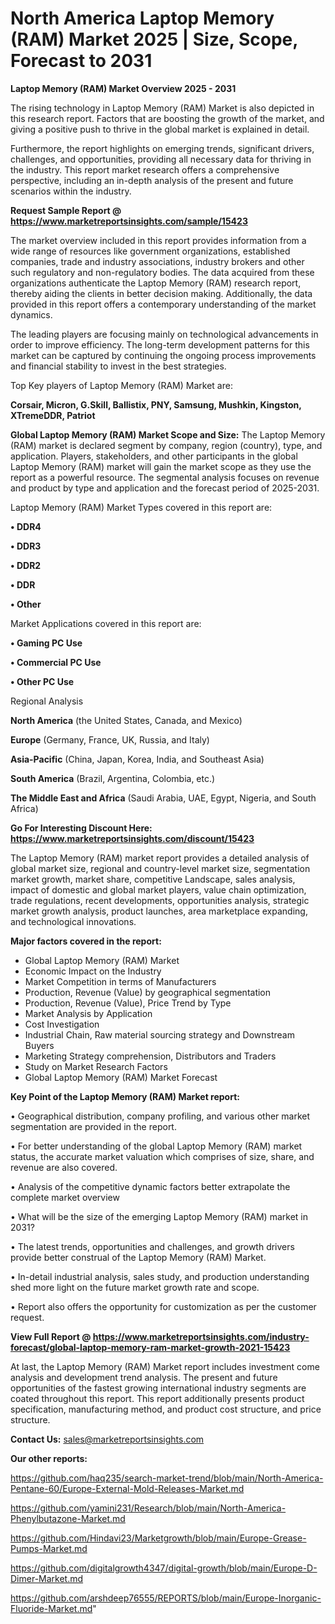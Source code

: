 # North America Laptop Memory (RAM) Market 2025 | Size, Scope, Forecast to 2031

<Strong> Laptop Memory (RAM) Market Overview 2025 - 2031</strong>

The rising technology in Laptop Memory (RAM) Market is also depicted in this research report. Factors that are boosting the growth of the market, and giving a positive push to thrive in the global market is explained in detail.

Furthermore, the report highlights on emerging trends, significant drivers, challenges, and opportunities, providing all necessary data for thriving in the industry. This report market research offers a comprehensive perspective, including an in-depth analysis of the present and future scenarios within the industry.

<strong>Request Sample Report @ <a href=https://www.marketreportsinsights.com/sample/15423>https://www.marketreportsinsights.com/sample/15423</a></strong>

The market overview included in this report provides information from a wide range of resources like government organizations, established companies, trade and industry associations, industry brokers and other such regulatory and non-regulatory bodies. The data acquired from these organizations authenticate the Laptop Memory (RAM) research report, thereby aiding the clients in better decision making. Additionally, the data provided in this report offers a contemporary understanding of the market dynamics.

The leading players are focusing mainly on technological advancements in order to improve efficiency. The long-term development patterns for this market can be captured by continuing the ongoing process improvements and financial stability to invest in the best strategies.

Top Key players of Laptop Memory (RAM) Market are:

<strong>Corsair, Micron, G.Skill, Ballistix, PNY, Samsung, Mushkin, Kingston, XTremeDDR, Patriot</strong>

<strong><b>Global Laptop Memory (RAM) Market Scope and Size:</b></strong>
The Laptop Memory (RAM) market is declared segment by company, region (country), type, and application. Players, stakeholders, and other participants in the global Laptop Memory (RAM) market will gain the market scope as they use the report as a powerful resource. The segmental analysis focuses on revenue and product by type and application and the forecast period of 2025-2031.

Laptop Memory (RAM) Market Types covered in this report are:

<strong>• DDR4

• DDR3

• DDR2

• DDR

• Other</strong>

Market Applications covered in this report are:

<strong>• Gaming PC Use

• Commercial PC Use

• Other PC Use</strong> 

Regional Analysis

<strong>North America</strong> (the United States, Canada, and Mexico)

<strong>Europe</strong> (Germany, France, UK, Russia, and Italy)

<strong>Asia-Pacific</strong> (China, Japan, Korea, India, and Southeast Asia)

<strong>South America</strong> (Brazil, Argentina, Colombia, etc.)

<strong>The Middle East and Africa</strong> (Saudi Arabia, UAE, Egypt, Nigeria, and South Africa)

<strong>Go For Interesting Discount Here: <a href=https://www.marketreportsinsights.com/discount/15423>https://www.marketreportsinsights.com/discount/15423</a></strong>

The Laptop Memory (RAM) market report provides a detailed analysis of global market size, regional and country-level market size, segmentation market growth, market share, competitive Landscape, sales analysis, impact of domestic and global market players, value chain optimization, trade regulations, recent developments, opportunities analysis, strategic market growth analysis, product launches, area marketplace expanding, and technological innovations.

<strong><b>Major factors covered in the report:</b></strong>
<ul>
  <li>Global Laptop Memory (RAM) Market </li>
  <li>Economic Impact on the Industry</li>
  <li>Market Competition in terms of Manufacturers</li>
  <li>Production, Revenue (Value) by geographical segmentation</li>
  <li>Production, Revenue (Value), Price Trend by Type</li>
  <li>Market Analysis by Application</li>
  <li>Cost Investigation</li>
  <li>Industrial Chain, Raw material sourcing strategy and Downstream Buyers</li>
  <li>Marketing Strategy comprehension, Distributors and Traders</li>
  <li>Study on Market Research Factors</li>
  <li>Global Laptop Memory (RAM) Market Forecast</li>
</ul>

<strong><b>Key Point of the Laptop Memory (RAM) Market report:</b></strong>

• Geographical distribution, company profiling, and various other market segmentation are provided in the report.

• For better understanding of the global Laptop Memory (RAM) market status, the accurate market valuation which comprises of size, share, and revenue are also covered.

• Analysis of the competitive dynamic factors better extrapolate the complete market overview

• What will be the size of the emerging Laptop Memory (RAM) market in 2031?

• The latest trends, opportunities and challenges, and growth drivers provide better construal of the Laptop Memory (RAM) Market.

• In-detail industrial analysis, sales study, and production understanding shed more light on the future market growth rate and scope.

• Report also offers the opportunity for customization as per the customer request.

<strong><b>View Full Report @ <a href=https://www.marketreportsinsights.com/industry-forecast/global-laptop-memory-ram-market-growth-2021-15423>https://www.marketreportsinsights.com/industry-forecast/global-laptop-memory-ram-market-growth-2021-15423</a></b></strong>


At last, the Laptop Memory (RAM) Market report includes investment come analysis and development trend analysis. The present and future opportunities of the fastest growing international industry segments are coated throughout this report. This report additionally presents product specification, manufacturing method, and product cost structure, and price structure.

<strong>Contact Us:</strong>
sales@marketreportsinsights.com

<strong>Our other reports:</strong>

<a href=https://github.com/haq235/search-market-trend/blob/main/North-America-Pentane-60/Europe-External-Mold-Releases-Market.md>https://github.com/haq235/search-market-trend/blob/main/North-America-Pentane-60/Europe-External-Mold-Releases-Market.md</a>

<a href=https://github.com/yamini231/Research/blob/main/North-America-Phenylbutazone-Market.md>https://github.com/yamini231/Research/blob/main/North-America-Phenylbutazone-Market.md</a>

<a href=https://github.com/Hindavi23/Marketgrowth/blob/main/Europe-Grease-Pumps-Market.md>https://github.com/Hindavi23/Marketgrowth/blob/main/Europe-Grease-Pumps-Market.md</a>

<a href=https://github.com/digitalgrowth4347/digital-growth/blob/main/Europe-D-Dimer-Market.md>https://github.com/digitalgrowth4347/digital-growth/blob/main/Europe-D-Dimer-Market.md</a>

<a href=https://github.com/arshdeep76555/REPORTS/blob/main/Europe-Inorganic-Fluoride-Market.md>https://github.com/arshdeep76555/REPORTS/blob/main/Europe-Inorganic-Fluoride-Market.md</a>"
